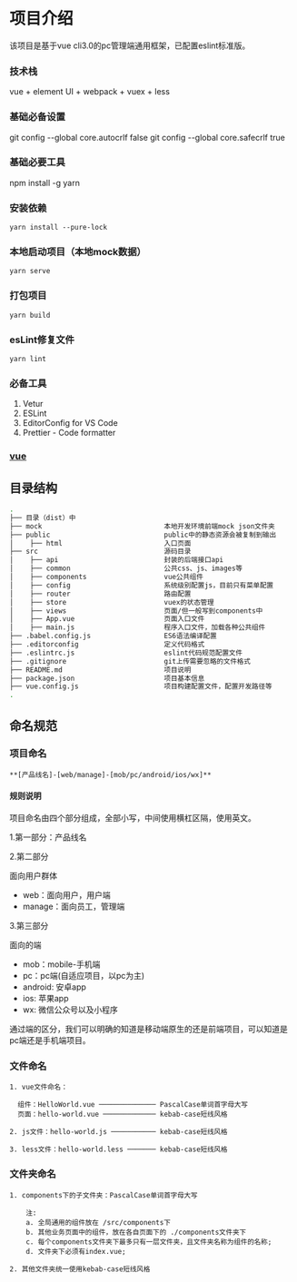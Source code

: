 # 项目介绍
该项目是基于vue cli3.0的pc管理端通用框架，已配置eslint标准版。

### 技术栈

vue + element UI + webpack + vuex + less

### 基础必备设置
git config --global core.autocrlf false
git config --global core.safecrlf true

### 基础必要工具
npm install -g yarn

### 安装依赖
```
yarn install --pure-lock
```

### 本地启动项目（本地mock数据）
```
yarn serve
```
### 打包项目
```
yarn build
```

### esLint修复文件
```
yarn lint
```

### 必备工具
1. Vetur
2. ESLint
3. EditorConfig for VS Code
4. Prettier - Code formatter

### [vue](https://cn.vuejs.org/v2/guide/)

## 目录结构

``` bash
.
├── 目录（dist）中
├── mock                              本地开发环境前端mock json文件夹
├── public                            public中的静态资源会被复制到输出
│    ├── html                         入口页面
├── src                               源码目录
│    ├── api                          封装的后端接口api
│    ├── common                       公共css、js、images等
│    ├── components                   vue公共组件
│    ├── config                       系统级别配置js，目前只有菜单配置
│    ├── router                       路由配置
│    ├── store                        vuex的状态管理
│    ├── views                        页面/但一般写到components中
│    ├── App.vue                      页面入口文件
│    ├── main.js                      程序入口文件，加载各种公共组件
├── .babel.config.js                  ES6语法编译配置
├── .editorconfig                     定义代码格式
├── .eslintrc.js                      eslint代码规范配置文件
├── .gitignore                        git上传需要忽略的文件格式
├── README.md                         项目说明
├── package.json                      项目基本信息
├── vue.config.js                     项目构建配置文件，配置开发路径等
.

```

## 命名规范

### 项目命名
```
**[产品线名]-[web/manage]-[mob/pc/android/ios/wx]**
```

#### 规则说明

项目命名由四个部分组成，全部小写，中间使用横杠区隔，使用英文。

1.第一部分：产品线名


2.第二部分

面向用户群体

- web：面向用户，用户端
- manage：面向员工，管理端

3.第三部分

面向的端

- mob：mobile-手机端
- pc：pc端(自适应项目，以pc为主)
- android: 安卓app
- ios: 苹果app
- wx: 微信公众号以及小程序

通过端的区分，我们可以明确的知道是移动端原生的还是前端项目，可以知道是pc端还是手机端项目。

### 文件命名
```
1. vue文件命名：

  组件：HelloWorld.vue ────────────── PascalCase单词首字母大写
  页面：hello-world.vue ───────────── kebab-case短线风格

2. js文件：hello-world.js ─────────── kebab-case短线风格

3. less文件：hello-world.less ─────── kebab-case短线风格
```

### 文件夹命名
```
1. components下的子文件夹：PascalCase单词首字母大写

    注:
    a. 全局通用的组件放在 /src/components下
    b. 其他业务页面中的组件，放在各自页面下的 ./components文件夹下
    c. 每个components文件夹下最多只有一层文件夹，且文件夹名称为组件的名称;
    d. 文件夹下必须有index.vue;

2. 其他文件夹统一使用kebab-case短线风格

```

